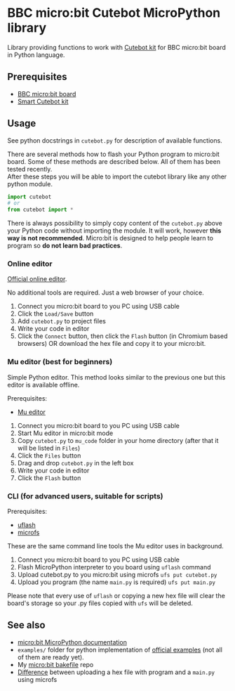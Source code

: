 # BBC micro:bit Cutebot MicroPython library

Library providing functions to work with [Cutebot kit](https://www.elecfreaks.com/learn-en/microbitKit/smart_cutebot/cutebot_car.html) for BBC micro:bit board in Python language.

##  Prerequisites

- [BBC micro:bit board](https://www.elecfreaks.com/store/bbc-micro-bit-board-for-coding-programming.html)
- [Smart Cutebot kit](https://www.elecfreaks.com/store/elecfreaks-micro-bit-smart-cutebot-without-micro-bit.html)

## Usage

See python docstrings in `cutebot.py` for description of available functions.

There are several methods how to flash your Python program to micro:bit board. 
Some of these methods are described below. All of them has been tested recently.  
After these steps you will be able to import the cutebot library like any other python module.

```python
import cutebot
# or
from cutebot import *
```

There is always possibility to simply copy content of the `cutebot.py` above your Python code without importing the module.
It will work, however **this way is not recommended**. 
Micro:bit is designed to help people learn to program so **do not learn bad practices**. 

### Online editor

[Official online editor](https://python.microbit.org/v/2.0). 

No additional tools are required. Just a web browser of your choice.

1. Connect you micro:bit board to you PC using USB cable
2. Click the `Load/Save` button
3. Add `cutebot.py` to project files
4. Write your code in editor
5. Click the `Connect` button, then click the `Flash` button (in Chromium based browsers) OR download the hex file and copy it to your micro:bit.


### Mu editor (best for beginners)

Simple Python editor. This method looks similar to the previous one but this editor is available offline.

Prerequisites:

- [Mu editor](https://codewith.mu/en/)

1. Connect you micro:bit board to you PC using USB cable
2. Start Mu editor in micro:bit mode
3. Copy `cutebot.py` to `mu_code` folder in your home directory (after that it will be listed in `Files`)
4. Click the `Files` button
5. Drag and drop `cutebot.py` in the left box
6. Write your code in editor
7. Click the `Flash` button


### CLI (for advanced users, suitable for scripts)

Prerequisites:

- [uflash](https://github.com/ntoll/uflash)
- [microfs](https://github.com/ntoll/microfs)

These are the same command line tools the Mu editor uses in background.

1. Connect you micro:bit board to you PC using USB cable
2. Flash MicroPython interpreter to you board using `uflash` command
3. Upload cutebot.py to you micro:bit using microfs `ufs put cutebot.py`
4. Upload you program (the name `main.py` is required) `ufs put main.py`

Please note that every use of `uflash` or copying a new hex file will clear the board's storage
so your .py files copied with `ufs` will be deleted.

## See also

- [micro:bit MicroPython documentation](https://microbit-micropython.readthedocs.io/en/latest/)
- `examples/` folder for python implementation of [official examples](https://www.elecfreaks.com/learn-en/microbitKit/smart_cutebot/cutebot_case01.html) (not all of them are ready yet).
- My [micro:bit bakefile](https://github.com/Krakenus/microbit-micropython-bakefile) repo
- [Difference](https://github.com/Krakenus/microbit-micropython-bakefile#hex-firmware-and-mainpy) between uploading a hex file with program and a `main.py` using microfs
